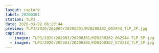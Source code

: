 ```yaml
---
layout: capture
label: 20200301
station: TLP3
date: 2020-03-02 06:29:44
preview: TLP3/2020/202003/20200301/M20200302_062944_TLP_3P.jpg
capturas:
  - imagem: TLP3/2020/202003/20200301/M20200302_062944_TLP_3P.jpg
  - imagem: TLP3/2020/202003/20200301/M20200302_074318_TLP_3P.jpg
---
```

